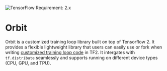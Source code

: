![TensorFlow Requirement: 2.x](https://img.shields.io/badge/TensorFlow%20Requirement-2.x-brightgreen)

# Orbit

Orbit is a customized training loop library built on top of Tensorflow 2. It
provides a flexible lightweight library that users can easily use or fork when
writing [customized training loop code](https://www.tensorflow.org/tutorials/distribute/custom_training)
in TF2. It intergates with `tf.distribute` seamlessly and supports running on
different device types (CPU, GPU, and TPU).
